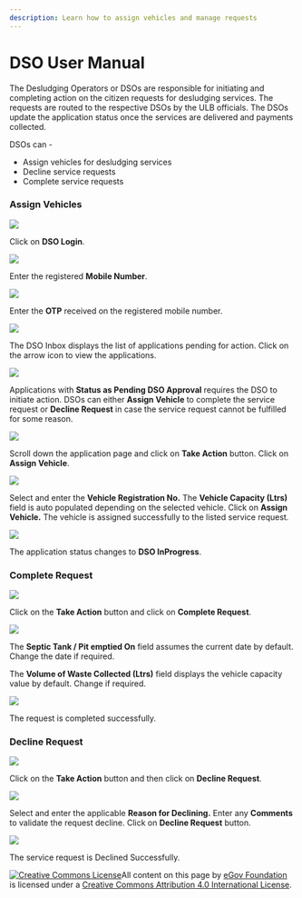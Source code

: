 ```yaml
---
description: Learn how to assign vehicles and manage requests
---
```


# DSO User Manual

The Desludging Operators or DSOs are responsible for initiating and completing action on the citizen requests for desludging services. The requests are routed to the respective DSOs by the ULB officials. The DSOs update the application status once the services are delivered and payments collected.

DSOs can -

* Assign vehicles for desludging services
* Decline service requests
* Complete service requests

### Assign Vehicles

![](../../../.gitbook/assets/dso-l1%20%281%29.png)

Click on **DSO Login**.

![](../../../.gitbook/assets/dso-l2.png)

Enter the registered **Mobile Number**.

![](../../../.gitbook/assets/dso-l3.png)

Enter the **OTP** received on the registered mobile number.

![](../../../.gitbook/assets/dso7.png)

The DSO Inbox displays the list of applications pending for action. Click on the arrow icon to view the applications.

![](../../../.gitbook/assets/dso9%20%281%29.png)

Applications with **Status as Pending DSO Approval** requires the DSO to initiate action. DSOs can either **Assign Vehicle** to complete the service request or **Decline Request** in case the service request cannot be fulfilled for some reason.

![](../../../.gitbook/assets/dso11.png)

Scroll down the application page and click on **Take Action** button. Click on **Assign Vehicle**.

![](../../../.gitbook/assets/dso-assign.png)

Select and enter the **Vehicle Registration No.** The **Vehicle Capacity \(Ltrs\)** field is auto populated depending on the selected vehicle. Click on **Assign Vehicle.** The vehicle is assigned successfully to the  listed service request.

![](../../../.gitbook/assets/dso-assign1.png)

The application status changes to **DSO InProgress**. 

### Complete Request

![](../../../.gitbook/assets/dso-completer1%20%281%29.png)

Click on the **Take Action** button and click on **Complete Request**.

![](../../../.gitbook/assets/dso14.png)

The **Septic Tank / Pit emptied On** field assumes the current date by default. Change the date if required.

The **Volume of Waste Collected \(Ltrs\)** field displays the vehicle capacity value by default. Change if required.

![](../../../.gitbook/assets/dso-req1%20%281%29.png)

The request is completed successfully.

### Decline Request

![](../../../.gitbook/assets/image%20%28103%29.png)

Click on the **Take Action** button and then click on **Decline Request**.

![](../../../.gitbook/assets/dso12%20%281%29.png)

Select and enter the applicable **Reason for Declining.** Enter any **Comments** to validate the request decline. Click on **Decline Request** button.

![](../../../.gitbook/assets/dso15.png)

The service request is Declined Successfully.

 [![Creative Commons License](https://i.creativecommons.org/l/by/4.0/80x15.png)](http://creativecommons.org/licenses/by/4.0/)All content on this page by [eGov Foundation ](https://egov.org.in/)is licensed under a [Creative Commons Attribution 4.0 International License](http://creativecommons.org/licenses/by/4.0/).

